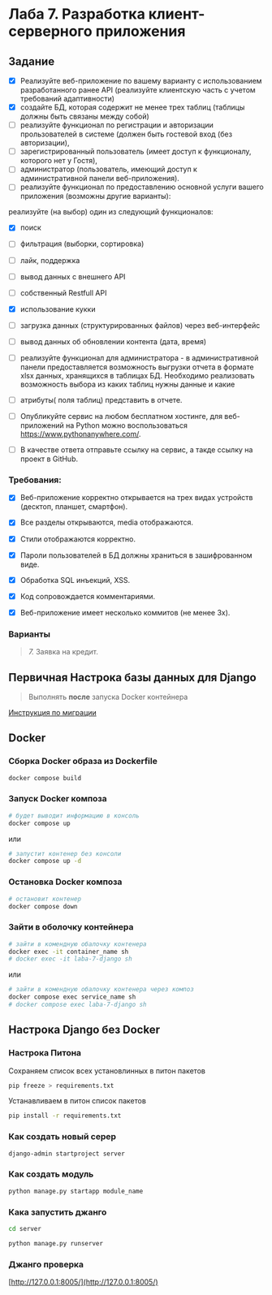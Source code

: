 # Лаба 7. Разработка клиент-серверного приложения

## Задание

- [x] Реализуйте веб-приложение по вашему варианту с использованием разработанного ранее API (реализуйте клиентскую часть с учетом требований адаптивности)
- [x] создайте БД, которая содержит не менее трех таблиц (таблицы должны быть связаны между собой)
- [ ] реализуйте функционал по регистрации и авторизации прользователей в системе (должен быть гостевой вход (без авторизации),
- [ ] зарегистрированный пользователь (имеет доступ к функционалу, которого нет у Гостя), 
- [ ] администратор (пользователь, имеющий доступ к административной панели веб-приложения).
- [ ] реализуйте функционал по предоставлению основной услуги вашего приложения (возможны другие варианты):

реализуйте (на выбор) один из следующий функционалов:
- [x] поиск 
- [ ] фильтрация (выборки, сортировка) 
- [ ] лайк, поддержка
- [ ] вывод данных с внешнего API
- [ ] собственный Restfull API
- [x] использование кукки
- [ ] загрузка данных (структурированных файлов) через веб-интерфейс
- [ ] вывод данных об обновлении контента (дата, время)

- [ ] реализуйте функционал для администратора - в административной панели предоставляется возможность выгрузки отчета в формате xlsx данных, хранящихся в таблицах  БД. Необходимо реализовать возможность выбора из каких таблиц  нужны данные и какие
- [ ] атрибуты( поля таблиц) представить в отчете. 

- [ ] Опубликуйте сервис на любом бесплатном хостинге, для веб-приложений на Python можно воспользоваться https://www.pythonanywhere.com/. 

- [ ] В качестве ответа отправьте ссылку на сервис, а такде ссылку на проект в GitHub.

### Требования:

- [x] Веб-приложение корректно открывается на трех видах устройств (десктоп, планшет, смартфон).
- [x] Все разделы открываются, media отображаются.
- [x] Стили отображаются корректно. 
- [x] Пароли пользователей в БД должны храниться в зашифрованном виде.
- [x] Обработка SQL инъекций, XSS.
- [x] Код сопровождается комментариями.
- [x] Веб-приложение имеет несколько коммитов (не менее 3х).


### Варианты

> *7.* Заявка на кредит.

## Первичная Настрока базы данных для Django

> Выполнять **после** запуска Docker контейнера 

[Инструкция по миграции](server/МОГРАЦИЯ.md)

## Docker

### Сборка Docker образа из Dockerfile

```sh
docker compose build
```

### Запуск Docker композа

```sh
# будет выводит информацию в консоль
docker compose up
```

или

```sh
# запустит контенер без консоли
docker compose up -d
```

### Остановка Docker композа

```sh
# остановит контенер
docker compose down
```

### Зайти в оболочку контейнера

```sh
# зайти в комендную обалочку контенера
docker exec -it container_name sh
# docker exec -it laba-7-django sh
```

или

```sh
# зайти в комендную обалочку контенера через композ
docker compose exec service_name sh
# docker compose exec laba-7-django sh
```

## Настрока Django без Docker

### Настрока Питона

Сохраняем список всех установлинных в питон пакетов

```sh
pip freeze > requirements.txt
```

Устанавливаем в питон список пакетов

```sh
pip install -r requirements.txt
```

### Как создать новый серер

```sh
django-admin startproject server 
```

### Как создать модуль

```sh
python manage.py startapp module_name
```

### Кака запустить джанго

```sh
cd server

python manage.py runserver
```

### Джанго проверка

[http://127.0.0.1:8005/](http://127.0.0.1:8005/)

